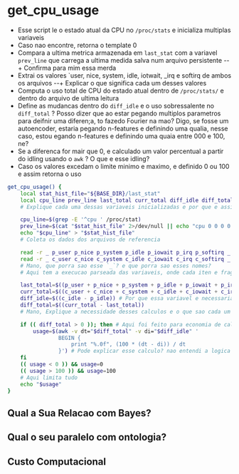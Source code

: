 # get_cpu_usage
- Esse script le o estado atual da CPU no `/proc/stats` e inicializa multiplas variaveis
- Caso nao encontre, retorna o template 0
- Compara a ultima metrica armazenada em `last_stat` com a variavel `prev_line` que carrega a ultima medida salva num arquivo persistente
--+ Confirma para mim essa merda
- Extrai os valores `user, nice, system, idle, iotwait, _irq e softirq de ambos os arquivos
--+ Explicar o que significa cada um desses valores
- Computa o uso total de CPU do estado atual dentro de `/proc/stats/` e dentro do arquivo de ultima leitura
- Define as mudancas dentro do `diff_idle` e o uso sobressalente no `diff_total`
? Posso dizer que ao estar pegando multiplos parametros para deifnir uma diferen;a, to fazedo Fourier na mao? Digo, se fosse um autoencoder, estaria pegando n-features e definindo uma qualia, nesse caso, estou egando n-features e definindo uma quaia entre 000 e 100, ne?
- Se a diferenca for mair que 0, e calculado um valor percentual a partir do idling usando o `awk`
? O que e esse idling?
- Caso os valores excedam o limite minimo e maximo, e definido 0 ou 100 e assim retorna o uso

```bash
get_cpu_usage() {
    local stat_hist_file="${BASE_DIR}/last_stat"
    local cpu_line prev_line last_total curr_total diff_idle diff_total usage=0
    # Explique cada uma dessas variaveis inicializadas e por que e assim? cpu  710021 57 111386 5358877 56942 55377 4342 0 0 0

    cpu_line=$(grep -E '^cpu ' /proc/stat)
    prev_line=$(cat "$stat_hist_file" 2>/dev/null || echo "cpu 0 0 0 0 0 0 0 0 0 0")
    echo "$cpu_line" > "$stat_hist_file"
    # Coleta os dados dos arquivos de referencia

    read -r _ p_user p_nice p_system p_idle p_iowait p_irq p_softirq _ _ <<< "$prev_line"
    read -r _ c_user c_nice c_system c_idle c_iowait c_irq c_softirq _ _ <<< "$cpu_line"
    # Mano, que porra sao esse `_`? e que porra sao esses nomes?
    # Aqui tem a execucao parseada das variaveis, onde cada iten e fragmentado e segmentado.

    last_total=$((p_user + p_nice + p_system + p_idle + p_iowait + p_irq + p_softirq))
    curr_total=$((c_user + c_nice + c_system + c_idle + c_iowait + c_irq + c_softirq))
    diff_idle=$((c_idle - p_idle)) # Por que essa variavel e necessaria?
    diff_total=$((curr_total - last_total))
    # Mano, Explique a necessidade desses calculos e o que sao cada um desses valores

    if (( diff_total > 0 )); then # Aqui foi feito para economia de calculos? por que tem essa condificional ao inves de executar direto?
        usage=$(awk -v dt="$diff_total" -v di="$diff_idle" '
                BEGIN {
                    print "%.0f", (100 * (dt - di)) / dt
                }') # Pode explicar esse calculo? nao entendi a logica
    fi
    (( usage < 0 )) && usage=0
    (( usage > 100 )) && usage=100
    # Aqui limita tudo
    echo "$usage"
}
```

## Qual a Sua Relacao com Bayes?

## Qual o seu paralelo com ontologia?

## Custo Computacional
